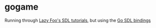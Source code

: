 gogame
======

Running through [Lazy Foo's SDL tutorials](http://lazyfoo.net/SDL_tutorials/), but using the [Go SDL bindings](https://github.com/banthar/Go-SDL)
